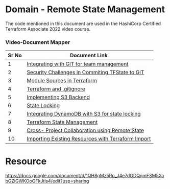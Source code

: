 # Domain - Remote State Management

The code mentioned in this document are used in the HashiCorp Certified Terraform Associate 2022 video course.


### Video-Document Mapper


| Sr No | Document Link |
| ------ | ------ |
| 1 | [Integrating with GIT for team management][PlDa] |
| 2 | [Security Challenges in Commiting TFState to GIT][PlDb] |
| 3 | [Module Sources in Terraform][PlDc] |
| 4 | [Terraform and .gitignore][PlDd] |
| 5 | [Implementing S3 Backend][PlDe] |
| 6 | [State Locking][PlDf] |
| 7 | [Integrating DynamoDB with S3 for state locking][PlDg] |
| 8 | [Terraform State Management][PlDh] | |
| 9 | [Cross- Project Collaboration using Remote State][PlDi]
| 10 | [Importing Existing Resources with Terraform Import][PlDj]


   [PlDa]: <./git-integration.md>   
   [PlDb]: <./myrepo>
  [PlDc]: <./demofile.md>
  [PlDd]: <./tf-gitignore.md>
   [PlDe]: <./remote-backend>
   [PlDf]: <./sleep.tf>
   [PlDg]: <./s3-state-lock.tf>
   [PlDh]: <./state-management.md>
   [PlDi]: <./remote-states>
   [PlDj]: <./tf-import.md>

# Resource
https://docs.google.com/document/d/1QH8gMz5Rp_J4e7dODQqmFSM5XabGZiGWKOoOFkJtls4/edit?usp=sharing
